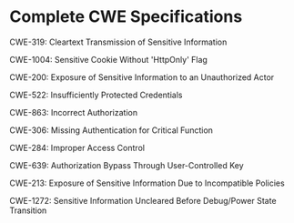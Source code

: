 

# Complete CWE Specifications

CWE-319: Cleartext Transmission of Sensitive Information

CWE-1004: Sensitive Cookie Without 'HttpOnly' Flag

CWE-200: Exposure of Sensitive Information to an Unauthorized Actor

CWE-522: Insufficiently Protected Credentials

CWE-863: Incorrect Authorization

CWE-306: Missing Authentication for Critical Function

CWE-284: Improper Access Control

CWE-639: Authorization Bypass Through User-Controlled Key

CWE-213: Exposure of Sensitive Information Due to Incompatible Policies

CWE-1272: Sensitive Information Uncleared Before Debug/Power State Transition